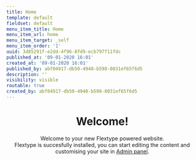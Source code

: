```yaml
---
title: Home
template: default
fieldset: default
menu_item_title: Home
menu_item_url: home
menu_item_target: _self
menu_item_order: '1'
uuid: 3d85291f-e2dd-4f96-8fd9-ecb797f11fdc
published_at: '09-01-2020 16:01'
created_at: '09-01-2020 16:01'
published_by: abf04917-db50-4940-b598-0031ef65f6d5
description: ''
visibility: visible
routable: true
created_by: abf04917-db50-4940-b598-0031ef65f6d5
---
```

<h1 style="text-align: center;">Welcome!</h1>
<p style="text-align: center;" class="lead">
    Welcome to your new Flextype powered website.<br> Flextype is succesfully installed, you can start editing the content and customising your site in <a href="./admin">Admin panel</a>.
</p>